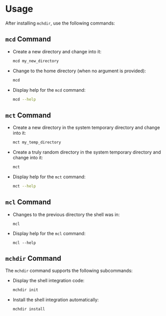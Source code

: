 
# Usage

After installing `mchdir`, use the following commands:

## `mcd` Command

- Create a new directory and change into it:

  ```bash
  mcd my_new_directory
  ```

- Change to the home directory (when no argument is provided):

  ```bash
  mcd
  ```

- Display help for the `mcd` command:

  ```bash
  mcd --help
  ```

## `mct` Command

- Create a new directory in the system temporary directory and change into it:

  ```bash
  mct my_temp_directory
  ```

- Create a truly random directory in the system temporary directory and change
  into it:

  ```bash
  mct
  ```

- Display help for the `mct` command:

  ```bash
  mct --help
  ```

## `mcl` Command

- Changes to the previous directory the shell was in:

  ```terminal
  mcl
  ```

- Display help for the `mcl` command:

  ```terminal
  mcl --help
  ```

## `mchdir` Command

The `mchdir` command supports the following subcommands:

- Display the shell integration code:

  ```bash
  mchdir init
  ```

- Install the shell integration automatically:

  ```bash
  mchdir install
  ```
